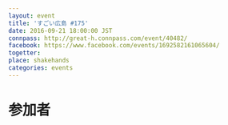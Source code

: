 ```yaml
---
layout: event
title: 'すごい広島 #175'
date: 2016-09-21 18:00:00 JST
connpass: http://great-h.connpass.com/event/40482/
facebook: https://www.facebook.com/events/1692582161065604/
togetter:
place: shakehands
categories: events
---
```


# 参加者
